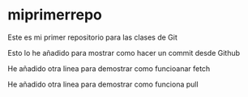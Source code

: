 # miprimerrepo
Este es mi primer repositorio para las clases de Git

Esto lo he añadido para mostrar como hacer un commit desde Github

He añadido otra linea para demostrar como funcioanar fetch

He añadido otra linea para demostrar como funciona pull

